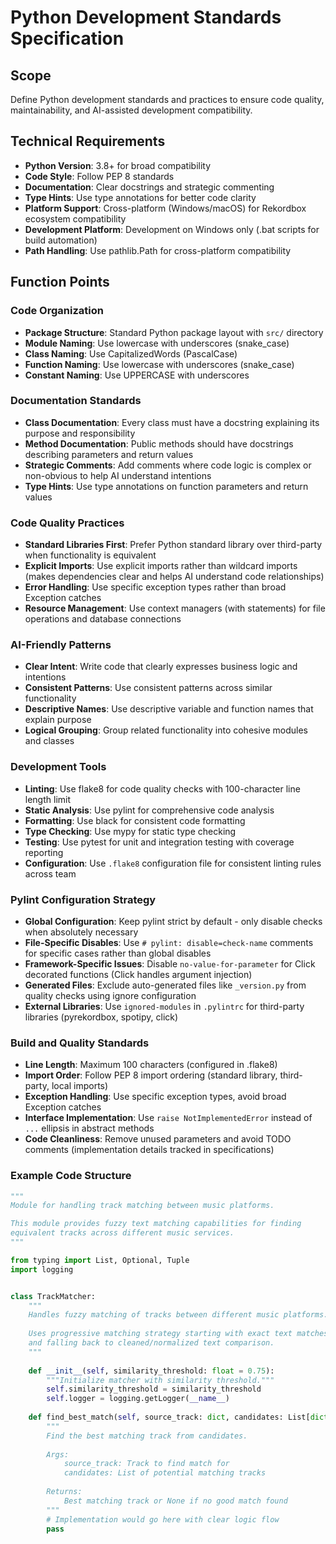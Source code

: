 # Python Development Standards Specification

## Scope
Define Python development standards and practices to ensure code quality, maintainability, and AI-assisted development compatibility.

## Technical Requirements
- **Python Version**: 3.8+ for broad compatibility
- **Code Style**: Follow PEP 8 standards
- **Documentation**: Clear docstrings and strategic commenting
- **Type Hints**: Use type annotations for better code clarity
- **Platform Support**: Cross-platform (Windows/macOS) for Rekordbox ecosystem compatibility
- **Development Platform**: Development on Windows only (.bat scripts for build automation)
- **Path Handling**: Use pathlib.Path for cross-platform compatibility

## Function Points

### Code Organization
- **Package Structure**: Standard Python package layout with `src/` directory
- **Module Naming**: Use lowercase with underscores (snake_case)
- **Class Naming**: Use CapitalizedWords (PascalCase)
- **Function Naming**: Use lowercase with underscores (snake_case)
- **Constant Naming**: Use UPPERCASE with underscores

### Documentation Standards
- **Class Documentation**: Every class must have a docstring explaining its purpose and responsibility
- **Method Documentation**: Public methods should have docstrings describing parameters and return values
- **Strategic Comments**: Add comments where code logic is complex or non-obvious to help AI understand intentions
- **Type Hints**: Use type annotations on function parameters and return values

### Code Quality Practices
- **Standard Libraries First**: Prefer Python standard library over third-party when functionality is equivalent
- **Explicit Imports**: Use explicit imports rather than wildcard imports (makes dependencies clear and helps AI understand code relationships)
- **Error Handling**: Use specific exception types rather than broad Exception catches
- **Resource Management**: Use context managers (with statements) for file operations and database connections

### AI-Friendly Patterns
- **Clear Intent**: Write code that clearly expresses business logic and intentions
- **Consistent Patterns**: Use consistent patterns across similar functionality
- **Descriptive Names**: Use descriptive variable and function names that explain purpose
- **Logical Grouping**: Group related functionality into cohesive modules and classes

### Development Tools
- **Linting**: Use flake8 for code quality checks with 100-character line length limit
- **Static Analysis**: Use pylint for comprehensive code analysis
- **Formatting**: Use black for consistent code formatting
- **Type Checking**: Use mypy for static type checking
- **Testing**: Use pytest for unit and integration testing with coverage reporting
- **Configuration**: Use `.flake8` configuration file for consistent linting rules across team

### Pylint Configuration Strategy
- **Global Configuration**: Keep pylint strict by default - only disable checks when absolutely necessary
- **File-Specific Disables**: Use `# pylint: disable=check-name` comments for specific cases rather than global disables
- **Framework-Specific Issues**: Disable `no-value-for-parameter` for Click decorated functions (Click handles argument injection)
- **Generated Files**: Exclude auto-generated files like `_version.py` from quality checks using ignore configuration
- **External Libraries**: Use `ignored-modules` in `.pylintrc` for third-party libraries (pyrekordbox, spotipy, click)

### Build and Quality Standards
- **Line Length**: Maximum 100 characters (configured in .flake8)
- **Import Order**: Follow PEP 8 import ordering (standard library, third-party, local imports)
- **Exception Handling**: Use specific exception types, avoid broad Exception catches
- **Interface Implementation**: Use `raise NotImplementedError` instead of `...` ellipsis in abstract methods
- **Code Cleanliness**: Remove unused parameters and avoid TODO comments (implementation details tracked in specifications)

### Example Code Structure
```python
"""
Module for handling track matching between music platforms.

This module provides fuzzy text matching capabilities for finding
equivalent tracks across different music services.
"""

from typing import List, Optional, Tuple
import logging


class TrackMatcher:
    """
    Handles fuzzy matching of tracks between different music platforms.
    
    Uses progressive matching strategy starting with exact text matches
    and falling back to cleaned/normalized text comparison.
    """
    
    def __init__(self, similarity_threshold: float = 0.75):
        """Initialize matcher with similarity threshold."""
        self.similarity_threshold = similarity_threshold
        self.logger = logging.getLogger(__name__)
    
    def find_best_match(self, source_track: dict, candidates: List[dict]) -> Optional[dict]:
        """
        Find the best matching track from candidates.
        
        Args:
            source_track: Track to find match for
            candidates: List of potential matching tracks
            
        Returns:
            Best matching track or None if no good match found
        """
        # Implementation would go here with clear logic flow
        pass
```
